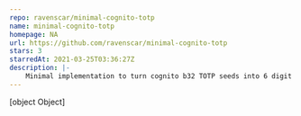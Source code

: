 ```yaml
---
repo: ravenscar/minimal-cognito-totp
name: minimal-cognito-totp
homepage: NA
url: https://github.com/ravenscar/minimal-cognito-totp
stars: 3
starredAt: 2021-03-25T03:36:27Z
description: |-
    Minimal implementation to turn cognito b32 TOTP seeds into 6 digit codes, for unit testing with TOTP SMS
---
```


[object Object]

